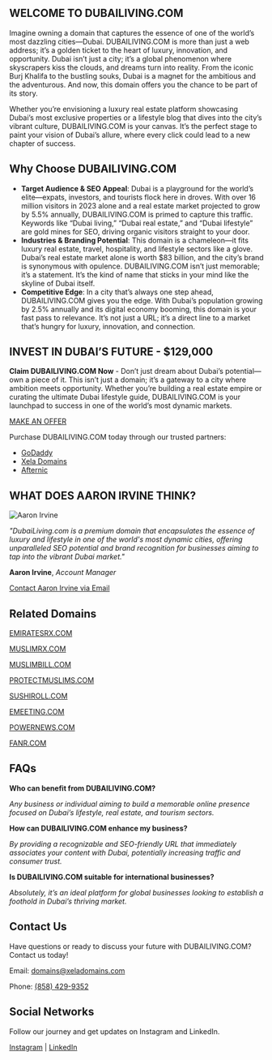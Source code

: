 ## WELCOME TO DUBAILIVING.COM

Imagine owning a domain that captures the essence of one of the world’s most dazzling cities—Dubai. DUBAILIVING.COM is more than just a web address; it’s a golden ticket to the heart of luxury, innovation, and opportunity. Dubai isn’t just a city; it’s a global phenomenon where skyscrapers kiss the clouds, and dreams turn into reality. From the iconic Burj Khalifa to the bustling souks, Dubai is a magnet for the ambitious and the adventurous. And now, this domain offers you the chance to be part of its story.

Whether you’re envisioning a luxury real estate platform showcasing Dubai’s most exclusive properties or a lifestyle blog that dives into the city’s vibrant culture, DUBAILIVING.COM is your canvas. It’s the perfect stage to paint your vision of Dubai’s allure, where every click could lead to a new chapter of success.

## Why Choose DUBAILIVING.COM

- **Target Audience & SEO Appeal**: Dubai is a playground for the world’s elite—expats, investors, and tourists flock here in droves. With over 16 million visitors in 2023 alone and a real estate market projected to grow by 5.5% annually, DUBAILIVING.COM is primed to capture this traffic. Keywords like “Dubai living,” “Dubai real estate,” and “Dubai lifestyle” are gold mines for SEO, driving organic visitors straight to your door.
- **Industries & Branding Potential**: This domain is a chameleon—it fits luxury real estate, travel, hospitality, and lifestyle sectors like a glove. Dubai’s real estate market alone is worth $83 billion, and the city’s brand is synonymous with opulence. DUBAILIVING.COM isn’t just memorable; it’s a statement. It’s the kind of name that sticks in your mind like the skyline of Dubai itself.
- **Competitive Edge**: In a city that’s always one step ahead, DUBAILIVING.COM gives you the edge. With Dubai’s population growing by 2.5% annually and its digital economy booming, this domain is your fast pass to relevance. It’s not just a URL; it’s a direct line to a market that’s hungry for luxury, innovation, and connection.

## INVEST IN DUBAI’S FUTURE - $129,000

**Claim DUBAILIVING.COM Now** \- Don’t just dream about Dubai’s potential—own a piece of it. This isn’t just a domain; it’s a gateway to a city where ambition meets opportunity. Whether you’re building a real estate empire or curating the ultimate Dubai lifestyle guide, DUBAILIVING.COM is your launchpad to success in one of the world’s most dynamic markets.

 [MAKE AN OFFER](https://xeladomains.ai/inquiry.html?domain=DUBAILIVING.COM)

Purchase DUBAILIVING.COM today through our trusted partners:

- [GoDaddy](https://www.godaddy.com/domainsearch/find?domainToCheck=dubailiving.com)
- [Xela Domains](https://www.secureserver.net/products/domain-registration/find?plid=588135&domainToCheck=dubailiving.com)
- [Afternic](https://www.afternic.com/domain/dubailiving.com)

## WHAT DOES AARON IRVINE THINK?

![Aaron Irvine](https://xeladomains.ai/aaronirvine.webp)

_"DubaiLiving.com is a premium domain that encapsulates the essence of luxury and lifestyle in one of the world's most dynamic cities, offering unparalleled SEO potential and brand recognition for businesses aiming to tap into the vibrant Dubai market."_

**Aaron Irvine**, _Account Manager_

[Contact Aaron Irvine via Email](mailto:domains@xeladomains.com)

## Related Domains

[EMIRATESRX.COM](http://emiratesrx.com/)

[MUSLIMRX.COM](http://muslimrx.com/)

[MUSLIMBILL.COM](http://muslimbill.com/)

[PROTECTMUSLIMS.COM](http://protectmuslims.com/)

[SUSHIROLL.COM](http://sushiroll.com/)

[EMEETING.COM](http://emeeting.com/)

[POWERNEWS.COM](http://powernews.com/)

[FANR.COM](http://fanr.com/)

## FAQs

**Who can benefit from DUBAILIVING.COM?**

_Any business or individual aiming to build a memorable online presence focused on Dubai’s lifestyle, real estate, and tourism sectors._

**How can DUBAILIVING.COM enhance my business?**

_By providing a recognizable and SEO-friendly URL that immediately associates your content with Dubai, potentially increasing traffic and consumer trust._

**Is DUBAILIVING.COM suitable for international businesses?**

_Absolutely, it’s an ideal platform for global businesses looking to establish a foothold in Dubai’s thriving market._

## Contact Us

Have questions or ready to discuss your future with DUBAILIVING.COM? Contact us today!

Email: [domains@xeladomains.com](mailto:domains@xeladomains.com)

Phone: [(858) 429-9352](tel:+18584299352)

## Social Networks

Follow our journey and get updates on Instagram and LinkedIn.

[Instagram](https://instagram.com/XelaDomains_ig) \|
[LinkedIn](https://linkedin.com/company/xeladomains)